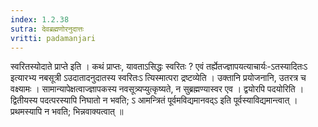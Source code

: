```yaml
---
index: 1.2.38
sutra: देवब्रह्मणोरनुदात्तः
vritti: padamanjari
---
```


 स्वरितस्योदाते प्राप्ते इति । कथं प्राप्तः, यावताऽसिद्धः स्वरितः ? एवं तर्ह्येतज्ज्ञापयत्याचार्यः-ऽतस्यादितःऽ इत्यारभ्य नबसूत्री ऽउदातादनुदातस्य स्वरितःऽ त्यिस्मात्परा द्रष्टव्येति । उक्तानि प्रयोजनानि, उतरत्र च वक्ष्यामः । सामान्यापेक्षत्वाज्ज्ञापकस्य नवसूत्र्यप्युत्कृष्यते, न सुब्रह्मण्यास्वर एव । द्वयोरपि पदयोरिति । द्वितीयस्य पदत्परस्यापि निघातो न भवति; ऽ आमन्त्रितं पूर्वमविद्यमानवद्ऽ इति पूर्वस्याविद्यमान्त्वात् । प्रथमस्यापि न भवति; भिन्नवाक्यत्वात् ॥